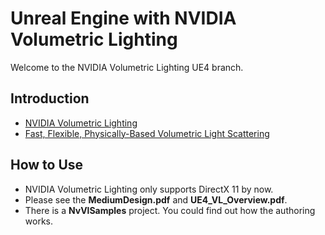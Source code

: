Unreal Engine with NVIDIA Volumetric Lighting
==========================

Welcome to the NVIDIA Volumetric Lighting UE4 branch.


Introduction
------------

* [NVIDIA Volumetric Lighting](https://developer.nvidia.com/VolumetricLighting)
* [Fast, Flexible, Physically-Based Volumetric Light Scattering](https://developer.nvidia.com/sites/default/files/akamai/gameworks/downloads/papers/NVVL/Fast_Flexible_Physically-Based_Volumetric_Light_Scattering.pdf)


How to Use
----------

* NVIDIA Volumetric Lighting only supports DirectX 11 by now.
* Please see the **MediumDesign.pdf** and **UE4_VL_Overview.pdf**.
* There is a **NvVlSamples** project. You could find out how the authoring works.
